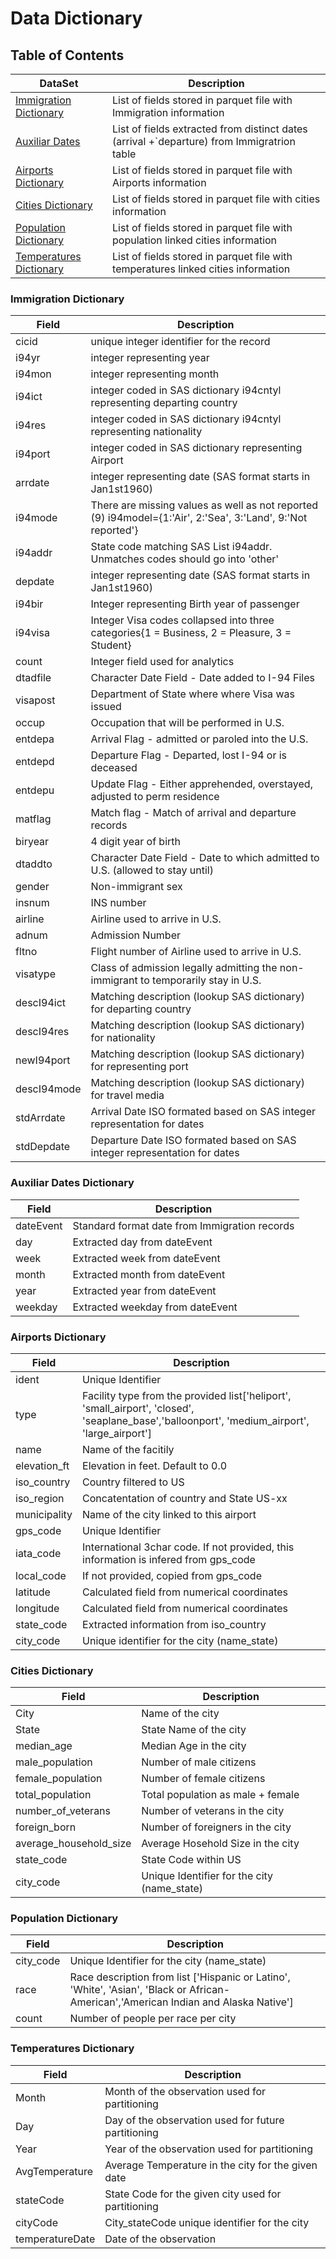 # Data Dictionary

## Table of Contents

|DataSet|Description|
|---|---|
|[Immigration Dictionary](Data_Dictionary.md#immigration-dictionary)|List of fields stored in parquet file with Immigration information|
|[Auxiliar Dates](Data_Dictionary.md#auxiliar-dates-dictionary)|List of fields extracted from distinct dates (arrival +`departure) from Immigratrion table|
|[Airports Dictionary](Data_Dictionary.md#airports-dictionary)|List of fields stored in parquet file with Airports information|
|[Cities Dictionary](Data_Dictionary.md#cities-dictionary)|List of fields stored in parquet file with cities information|
|[Population Dictionary](Data_Dictionary.md#population-dictionary)|List of fields stored in parquet file with population linked cities information|
|[Temperatures Dictionary](Data_Dictionary.md#temperatures-dictionary)|List of fields stored in parquet file with temperatures linked cities information|

### Immigration Dictionary
|Field|Description|
|---|---|
|cicid|unique integer identifier for the record|
|i94yr|integer representing year|
|i94mon|integer representing month|
|i94ict|integer coded in SAS dictionary i94cntyl representing departing country|
|i94res|integer coded in SAS dictionary i94cntyl representing nationality|
|i94port|integer coded in SAS dictionary representing Airport|
|arrdate|integer representing date (SAS format starts in Jan1st1960)|
|i94mode|There are missing values as well as not reported (9) i94model={1:'Air',   2:'Sea',   3:'Land',   9:'Not reported'}|
|i94addr|State code matching SAS List i94addr. Unmatches codes should go into 'other' |
|depdate|integer representing date (SAS format starts in Jan1st1960)|
|i94bir|Integer representing Birth year of passenger|
|i94visa|Integer Visa codes collapsed into three categories{1 = Business, 2 = Pleasure, 3 = Student}|
|count|Integer field used for analytics|
|dtadfile|Character Date Field - Date added to I-94 Files|
|visapost|Department of State where where Visa was issued|
|occup|Occupation that will be performed in U.S.|
|entdepa|Arrival Flag - admitted or paroled into the U.S.|
|entdepd|Departure Flag - Departed, lost I-94 or is deceased|
|entdepu|Update Flag - Either apprehended, overstayed, adjusted to perm residence|
|matflag|Match flag - Match of arrival and departure records|
|biryear|4 digit year of birth|
|dtaddto|Character Date Field - Date to which admitted to U.S. (allowed to stay until)|
|gender|Non-immigrant sex|
|insnum|INS number|
|airline|Airline used to arrive in U.S.|
|adnum|Admission Number|
|fltno|Flight number of Airline used to arrive in U.S.|
|visatype|Class of admission legally admitting the non-immigrant to temporarily stay in U.S.|
|descI94ict|Matching description (lookup SAS dictionary) for departing country|
|descI94res|Matching description (lookup SAS dictionary) for nationality|
|newI94port|Matching description (lookup SAS dictionary) for representing port|
|descI94mode|Matching description (lookup SAS dictionary) for travel media|
|stdArrdate|Arrival Date ISO formated based on SAS integer representation for dates|
|stdDepdate|Departure Date ISO formated based on SAS integer representation for dates|

### Auxiliar Dates Dictionary
|Field|Description|
|---|---|
|dateEvent|Standard format date from Immigration records|
|day|Extracted day from dateEvent|
|week|Extracted week from dateEvent|
|month|Extracted month from dateEvent|
|year|Extracted year from dateEvent|
|weekday|Extracted weekday from dateEvent|

### Airports Dictionary
|Field|Description|
|---|---|
|ident|Unique Identifier|
|type|Facility type from the provided list['heliport', 'small_airport', 'closed', 'seaplane_base','balloonport', 'medium_airport', 'large_airport']
|name|Name of the facitily|
|elevation_ft|Elevation in feet. Default to 0.0|
|iso_country|Country filtered to US|
|iso_region|Concatentation of country and State US-xx|
|municipality|Name of the city linked to this airport|
|gps_code|Unique Identifier|
|iata_code|International 3char code. If not provided, this information is infered from gps_code|
|local_code|If not provided, copied from gps_code|
|latitude|Calculated field from numerical coordinates|
|longitude|Calculated field from numerical coordinates|
|state_code|Extracted information from iso_country|
|city_code|Unique identifier for the city (name_state)|

### Cities Dictionary
|Field|Description|
|---|---|
|City|Name of the city|
|State|State Name of the city|
|median_age|Median Age in the city|
|male_population|Number of male citizens|
|female_population|Number of female citizens|
|total_population|Total population as male + female|
|number_of_veterans|Number of veterans in the city|
|foreign_born|Number of foreigners in the city|
|average_household_size|Average Hosehold Size in the city|
|state_code|State Code within US|
|city_code|Unique Identifier for the city (name_state)|

### Population Dictionary
|Field|Description|
|---|---|
|city_code|Unique Identifier for the city (name_state)|
|race|Race description from list ['Hispanic or Latino', 'White', 'Asian', 'Black or African-American','American Indian and Alaska Native']|
|count|Number of people per race per city|

### Temperatures Dictionary
|Field|Description|
|---|---|
|Month|Month of the observation used for partitioning|
|Day|Day of the observation used for future partitioning|
|Year|Year of the observation used for partitioning|
|AvgTemperature|Average Temperature in the city for the given date|
|stateCode|State Code for the given city used for partitioning|
|cityCode|City_stateCode unique identifier for the city|
|temperatureDate|Date of the observation|

